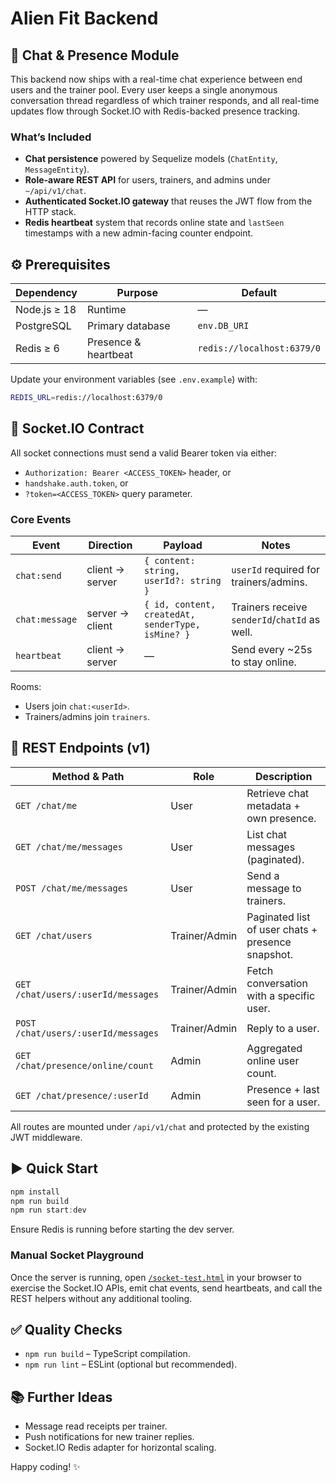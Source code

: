 # Alien Fit Backend

## 🚀 Chat & Presence Module

This backend now ships with a real-time chat experience between end users and the trainer pool. Every user keeps a single anonymous conversation thread regardless of which trainer responds, and all real-time updates flow through Socket.IO with Redis-backed presence tracking.

### What’s Included

- **Chat persistence** powered by Sequelize models (`ChatEntity`, `MessageEntity`).
- **Role-aware REST API** for users, trainers, and admins under `~/api/v1/chat`.
- **Authenticated Socket.IO gateway** that reuses the JWT flow from the HTTP stack.
- **Redis heartbeat** system that records online state and `lastSeen` timestamps with a new admin-facing counter endpoint.

## ⚙️ Prerequisites

| Dependency | Purpose | Default |
|------------|---------|---------|
| Node.js ≥ 18 | Runtime | — |
| PostgreSQL | Primary database | `env.DB_URI` |
| Redis ≥ 6 | Presence & heartbeat | `redis://localhost:6379/0` |

Update your environment variables (see `.env.example`) with:

```bash
REDIS_URL=redis://localhost:6379/0
```

## 🔌 Socket.IO Contract

All socket connections must send a valid Bearer token via either:

- `Authorization: Bearer <ACCESS_TOKEN>` header, or
- `handshake.auth.token`, or
- `?token=<ACCESS_TOKEN>` query parameter.

### Core Events

| Event | Direction | Payload | Notes |
|-------|-----------|---------|-------|
| `chat:send` | client → server | `{ content: string, userId?: string }` | `userId` required for trainers/admins. |
| `chat:message` | server → client | `{ id, content, createdAt, senderType, isMine? }` | Trainers receive `senderId`/`chatId` as well. |
| `heartbeat` | client → server | — | Send every ~25s to stay online. |

Rooms:

- Users join `chat:<userId>`.
- Trainers/admins join `trainers`.

## 🧭 REST Endpoints (v1)

| Method & Path | Role | Description |
|---------------|------|-------------|
| `GET /chat/me` | User | Retrieve chat metadata + own presence. |
| `GET /chat/me/messages` | User | List chat messages (paginated). |
| `POST /chat/me/messages` | User | Send a message to trainers. |
| `GET /chat/users` | Trainer/Admin | Paginated list of user chats + presence snapshot. |
| `GET /chat/users/:userId/messages` | Trainer/Admin | Fetch conversation with a specific user. |
| `POST /chat/users/:userId/messages` | Trainer/Admin | Reply to a user. |
| `GET /chat/presence/online/count` | Admin | Aggregated online user count. |
| `GET /chat/presence/:userId` | Admin | Presence + last seen for a user. |

All routes are mounted under `/api/v1/chat` and protected by the existing JWT middleware.

## ▶️ Quick Start

```powershell
npm install
npm run build
npm run start:dev
```

Ensure Redis is running before starting the dev server.

### Manual Socket Playground

Once the server is running, open [`/socket-test.html`](http://localhost:3000/socket-test.html) in your browser to exercise the Socket.IO APIs, emit chat events, send heartbeats, and call the REST helpers without any additional tooling.

## ✅ Quality Checks

- `npm run build` – TypeScript compilation.
- `npm run lint` – ESLint (optional but recommended).

## 📚 Further Ideas

- Message read receipts per trainer.
- Push notifications for new trainer replies.
- Socket.IO Redis adapter for horizontal scaling.

Happy coding! ✨
